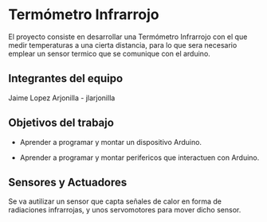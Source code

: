# Termómetro Infrarrojo 

El proyecto consiste en desarrollar una Termómetro Infrarrojo con el que medir temperaturas a una cierta distancia, para lo que sera necesario emplear un sensor termico que se comunique con el arduino.

## Integrantes del equipo

Jaime Lopez Arjonilla - jlarjonilla

## Objetivos del trabajo

- Aprender a programar y montar un dispositivo Arduino.

- Aprender a programar y montar perifericos que interactuen con Arduino.

## Sensores y Actuadores

Se va autilizar un sensor que capta señales de calor en forma de radiaciones infrarrojas, y unos servomotores para mover dicho sensor.
